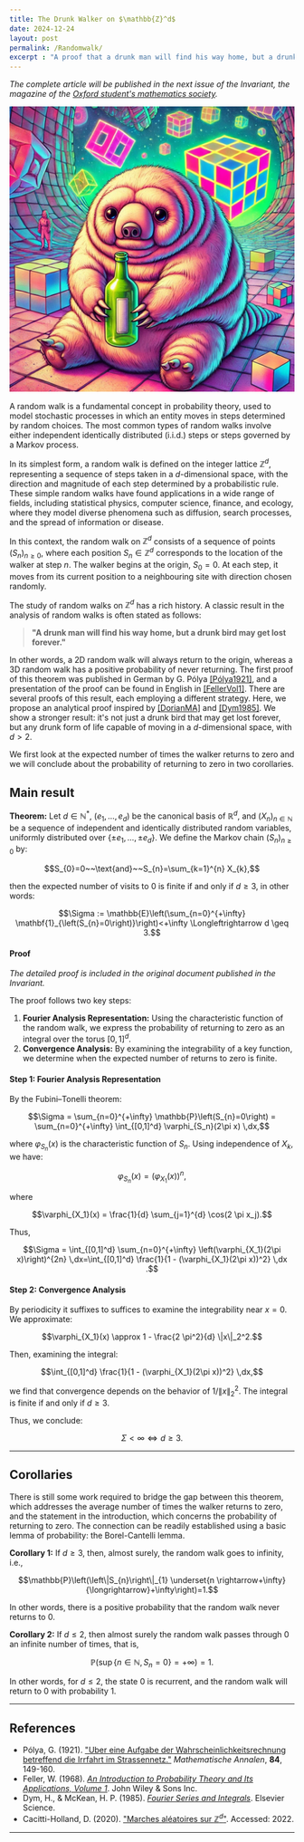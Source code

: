 ```yaml
---
title: The Drunk Walker on $\mathbb{Z}^d$
date: 2024-12-24
layout: post
permalink: /Randomwalk/
excerpt : "A proof that a drunk man will find his way home, but a drunk bird may get lost forever"
---
```


*The complete article will be published in the next issue of the Invariant, the magazine of the [Oxford student's mathematics society](https://www.invariants.org.uk).*

<img src="../images/drinktardi.jpeg">


A random walk is a fundamental concept in probability theory, used to model stochastic processes in which an entity moves in steps determined by random choices. The most common types of random walks involve either independent identically distributed (i.i.d.) steps or steps governed by a Markov process.

In its simplest form, a random walk is defined on the integer lattice $\mathbb{Z}^d$, representing a sequence of steps taken in a $d$-dimensional space, with the direction and magnitude of each step determined by a probabilistic rule. These simple random walks have found applications in a wide range of fields, including statistical physics, computer science, finance, and ecology, where they model diverse phenomena such as diffusion, search processes, and the spread of information or disease.

In this context, the random walk on $\mathbb{Z}^d$ consists of a sequence of points $(S_n)_{n \geq 0}$, where each position $S_n \in \mathbb{Z}^d$ corresponds to the location of the walker at step $n$. The walker begins at the origin, $S_0 = 0$. At each step, it moves from its current position to a neighbouring site with direction chosen randomly.

The study of random walks on $\mathbb{Z}^d$ has a rich history. A classic result in the analysis of random walks is often stated as follows:

> **"A drunk man will find his way home, but a drunk bird may get lost forever."**

In other words, a 2D random walk will always return to the origin, whereas a 3D random walk has a positive probability of never returning. The first proof of this theorem was published in German by G. Pólya [[Pólya1921]](#polya1921), and a presentation of the proof can be found in English in [[FellerVol1]](#fellervol1). There are several proofs of this result, each employing a different strategy. Here, we propose an analytical proof inspired by [[DorianMA]](#dorianma) and [[Dym1985]](#dym1985). We show a stronger result: it's not just a drunk bird that may get lost forever, but any drunk form of life capable of moving in a $d$-dimensional space, with $d>2$.

We first look at the expected number of times the walker returns to zero and we will conclude about the probability of returning to zero in two corollaries.


## Main result

**Theorem:**
Let $d \in \mathbb{N}^{\ast}$, $\left(e_{1}, \ldots, e_{d}\right)$ be the canonical basis of $\mathbb{R}^{d}$, and $\left(X_{n}\right)_{n \in \mathbb{N}}$ be a sequence of independent and identically distributed random variables, uniformly distributed over $\left\{\pm e_{1}, \ldots, \pm e_{d}\right\}$. We define the Markov chain $\left(S_n\right)_{n \geq 0}$ by:

$$S_{0}=0~~\text{and}~~S_{n}=\sum_{k=1}^{n} X_{k},$$

then the expected number of visits to $0$ is finite if and only if $d \geq 3$, in other words:

$$\Sigma := \mathbb{E}\left(\sum_{n=0}^{+\infty} \mathbf{1}_{\left(S_{n}=0\right)}\right)<+\infty \Longleftrightarrow d \geq 3.$$

#### **Proof**

*The detailed proof is included in the original document published in the Invariant.*

The proof follows two key steps:

1. **Fourier Analysis Representation:** Using the characteristic function of the random walk, we express the probability of returning to zero as an integral over the torus $[0,1]^d$.
2. **Convergence Analysis:** By examining the integrability of a key function, we determine when the expected number of returns to zero is finite.

#### **Step 1: Fourier Analysis Representation**
By the Fubini–Tonelli theorem:

$$\Sigma = \sum_{n=0}^{+\infty} \mathbb{P}\left(S_{n}=0\right) = \sum_{n=0}^{+\infty} \int_{[0,1]^d} \varphi_{S_n}(2\pi x) \,dx,$$

where $\varphi_{S_n}(x)$ is the characteristic function of $S_n$. Using independence of $X_k$, we have:

$$\varphi_{S_n}(x) = \left(\varphi_{X_1}(x)\right)^n,$$

where

$$\varphi_{X_1}(x) = \frac{1}{d} \sum_{j=1}^{d} \cos(2 \pi x_j).$$

Thus,

$$\Sigma = \int_{[0,1]^d} \sum_{n=0}^{+\infty} \left(\varphi_{X_1}(2\pi x)\right)^{2n} \,dx=\int_{[0,1]^d} \frac{1}{1 - (\varphi_{X_1}(2\pi x))^2} \,dx
.$$  

#### **Step 2: Convergence Analysis**
By periodicity it suffixes to suffices to examine the integrability near $x = 0$. We approximate:

$$\varphi_{X_1}(x) \approx 1 - \frac{2 \pi^2}{d} \|x\|_2^2.$$  

Then, examining the integral:

$$\int_{[0,1]^d} \frac{1}{1 - (\varphi_{X_1}(2\pi x))^2} \,dx,$$

we find that convergence depends on the behavior of $1/\|x\|_2^2$. The integral is finite if and only if $d \geq 3$.

Thus, we conclude:

$$\Sigma < \infty \iff d \geq 3.$$  

---


## Corollaries
There is still some work required to bridge the gap between this theorem, which addresses the average number of times the walker returns to zero, and the statement in the introduction, which concerns the probability of returning to zero. The connection can be readily established using a basic lemma of probability: the Borel-Cantelli lemma.

**Corollary 1:**
If $d \geq 3$, then, almost surely, the random walk goes to infinity, i.e.,

$$\mathbb{P}\left(\left\|S_{n}\right\|_{1} \underset{n \rightarrow+\infty}{\longrightarrow}+\infty\right)=1.$$  

In other words, there is a positive probability that the random walk never returns to 0.

**Corollary 2:**
If $d \leq 2$, then almost surely the random walk passes through 0 an infinite number of times, that is,

$$\mathbb{P}\left(\sup \left\{n \in \mathbb{N}, S_{n}=0\right\}=+\infty\right)=1.$$  

In other words, for $d \leq 2$, the state 0 is recurrent, and the random walk will return to 0 with probability 1.

---

## References

- <a name="polya1921"></a>Pólya, G. (1921). ["Uber eine Aufgabe der Wahrscheinlichkeitsrechnung betreffend die Irrfahrt im Strassennetz."](http://eudml.org/doc/158886) *Mathematische Annalen*, **84**, 149-160.
- <a name="fellervol1"></a>Feller, W. (1968). [*An Introduction to Probability Theory and Its Applications, Volume 1*](https://www.bibsonomy.org/bibtex/2d8064d3a0c650a46aeb8c889eea08584/peter.ralph). John Wiley & Sons Inc.
- <a name="dym1985"></a>Dym, H., & McKean, H. P. (1985). [*Fourier Series and Integrals*](https://books.google.co.uk/books?id=atkQAQAAIAAJ). Elsevier Science.
- <a name="dorianma"></a>Cacitti-Holland, D. (2020). ["Marches aléatoires sur $\mathbb{Z}^d$"](https://perso.eleves.ens-rennes.fr/~dcaci409/marche.pdf). Accessed: 2022.

---

